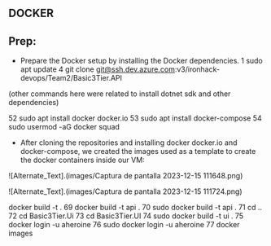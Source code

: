 ## DOCKER

## Prep: 


* Prepare the Docker setup by installing the Docker dependencies.
  1  sudo apt update
  4  git clone git@ssh.dev.azure.com:v3/ironhack-devops/Team2/Basic3Tier.API

(other commands here were related to install dotnet sdk and other dependencies)

  52  sudo apt install docker docker.io
  53  sudo apt install docker-compose
  54  sudo usermod -aG docker squad

* After cloning the repositories and installing docker docker.io and docker-compose, we created the images used as a template to create the docker containers inside our VM:

 ![Alternate_Text].(images/Captura de pantalla 2023-12-15 111648.png)

 ![Alternate_Text].(images/Captura de pantalla 2023-12-15 111724.png)

docker build -t .
   69  docker build -t api .
   70  sudo docker build -t api .
   71  cd ..
   72  cd Basic3Tier.Ui
   73  cd Basic3Tier.UI
   74  sudo docker build -t ui .
   75  docker login -u aheroine
   76  sudo docker login -u aheroine 
   77  docker images
